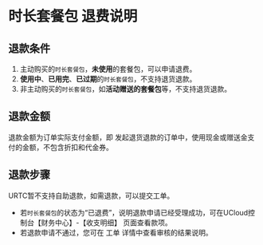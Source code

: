 # 时长套餐包 退费说明
## 退款条件
1. 主动购买的`时长套餐包`，**未使用**的套餐包，可以申请退费。    
2. **使用中**、**已用完**、**已过期**的`时长套餐包`，不支持退货退款。    
3. 非主动购买的`时长套餐包`，如**活动赠送的套餐包**等，不支持退货退款。    

## 退款金额
退款金额为订单实际支付金额，即 发起退货退款的订单中，使用现金或赠送金支付的金额，不包含折扣和代金券。   

## 退款步骤
URTC暂不支持自助退款，如需退款，可以提交工单。    
- 若`时长套餐包`的状态为“已退费”，说明退款申请已经受理成功，可在UCloud控制台【财务中心】-【收支明细】 页面查看款项。
- 若退款申请不通过，您可在 工单 详情中查看审核的结果说明。
